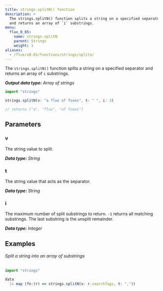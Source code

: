 ```yaml
---
title: strings.splitN() function
description: >
  The strings.splitN() function splits a string on a specified separator
  and returns an array of `i` substrings.
menu:
  flux_0_65:
    name: strings.splitN
    parent: Strings
    weight: 1
aliases:
  - /flux/v0.65/functions/strings/splitn/
---
```


The `strings.splitN()` function splits a string on a specified separator and returns
an array of `i` substrings.

_**Output data type:** Array of strings_

```js
import "strings"

strings.splitN(v: "a flux of foxes", t: " ", i: 3)

// returns ["a", "flux", "of foxes"]
```

## Parameters

### v
The string value to split.

_**Data type:** String_

### t
The string value that acts as the separator.

_**Data type:** String_

### i
The maximum number of split substrings to return.
`-1` returns all matching substrings.
The last substring is the unsplit remainder.

_**Data type:** Integer_

## Examples

###### Split a string into an array of substrings
```js
import "strings"

data
  |> map (fn:(r) => strings.splitN(v: r.searchTags, t: ","))
```

